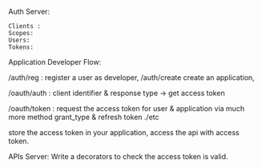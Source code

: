 Auth Server:

    Clients :
    Scopes:
    Users:
    Tokens:

Application Developer Flow:

/auth/reg  : register a user as developer,
/auth/create create an application,

/oauth/auth : client identifier & response type -> get access token

/oauth/token :  request the access token for user & application via much more method
                grant_type & refresh token ./etc


store the access token in your application,
access the api with access token.

APIs Server:
    Write a decorators to check the access token is valid.
